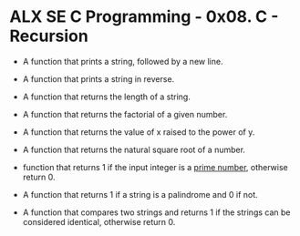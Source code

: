 # ALX SE C Programming - 0x08. C - Recursion


* A function that prints a string, followed by a new line.

* A function that prints a string in reverse.

* A function that returns the length of a string.

* A function that returns the factorial of a given number.

* A function that returns the value of x raised to the power of y.

* A function that returns the natural square root of a number.

*  function that returns 1 if the input integer is a [prime number](https://alx-intranet.hbtn.io/rltoken/bjG_8Gu-_0rwbYA_tAv2Yw), otherwise return 0.

* A function that returns 1 if a string is a palindrome and 0 if not.

* A  function that compares two strings and returns 1 if the strings can be considered identical, otherwise return 0.
